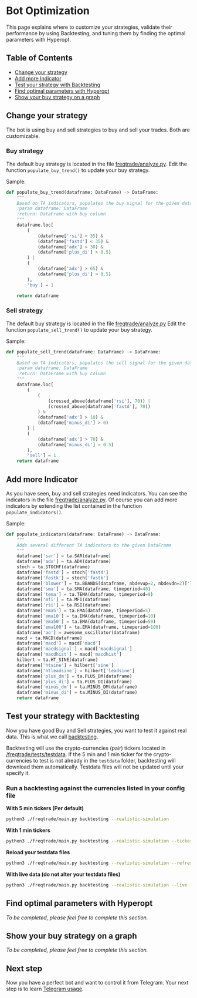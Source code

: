 # Bot Optimization
This page explains where to customize your strategies, validate their 
performance by using Backtesting, and tuning them by finding the optimal
parameters with Hyperopt.

## Table of Contents
- [Change your strategy](#change-your-strategy)
- [Add more Indicator](#add-more-indicator)
- [Test your strategy with Backtesting](#test-your-strategy-with-backtesting)
- [Find optimal parameters with Hyperopt](#find-optimal-parameters-with-hyperopt)
- [Show your buy strategy on a graph](#show-your-buy-strategy-on-a-graph)

## Change your strategy
The bot is using buy and sell strategies to buy and sell your trades. 
Both are customizable.

### Buy strategy
The default buy strategy is located in the file 
[freqtrade/analyze.py](https://github.com/gcarq/freqtrade/blob/develop/freqtrade/analyze.py#L73-L92). 
Edit the function `populate_buy_trend()` to update your buy strategy.

Sample:
```python
def populate_buy_trend(dataframe: DataFrame) -> DataFrame:
    """
    Based on TA indicators, populates the buy signal for the given dataframe
    :param dataframe: DataFrame
    :return: DataFrame with buy column
    """
    dataframe.loc[
        (
            (dataframe['rsi'] < 35) &
            (dataframe['fastd'] < 35) &
            (dataframe['adx'] > 30) &
            (dataframe['plus_di'] > 0.5)
        ) |
        (
            (dataframe['adx'] > 65) &
            (dataframe['plus_di'] > 0.5)
        ),
        'buy'] = 1

    return dataframe
```

### Sell strategy
The default buy strategy is located in the file 
[freqtrade/analyze.py](https://github.com/gcarq/freqtrade/blob/develop/freqtrade/analyze.py#L95-L115)
Edit the function `populate_sell_trend()` to update your buy strategy.

Sample:
```python
def populate_sell_trend(dataframe: DataFrame) -> DataFrame:
    """
    Based on TA indicators, populates the sell signal for the given dataframe
    :param dataframe: DataFrame
    :return: DataFrame with buy column
    """
    dataframe.loc[
        (
            (
                (crossed_above(dataframe['rsi'], 70)) |
                (crossed_above(dataframe['fastd'], 70))
            ) &
            (dataframe['adx'] > 10) &
            (dataframe['minus_di'] > 0)
        ) |
        (
            (dataframe['adx'] > 70) &
            (dataframe['minus_di'] > 0.5)
        ),
        'sell'] = 1
    return dataframe
```

## Add more Indicator
As you have seen, buy and sell strategies need indicators. You can see 
the indicators in the file 
[freqtrade/analyze.py](https://github.com/gcarq/freqtrade/blob/develop/freqtrade/analyze.py#L95-L115).
Of course you can add more indicators by extending the list contained in
the function `populate_indicators()`.

Sample:
```python
def populate_indicators(dataframe: DataFrame) -> DataFrame:
    """
    Adds several different TA indicators to the given DataFrame
    """
    dataframe['sar'] = ta.SAR(dataframe)
    dataframe['adx'] = ta.ADX(dataframe)
    stoch = ta.STOCHF(dataframe)
    dataframe['fastd'] = stoch['fastd']
    dataframe['fastk'] = stoch['fastk']
    dataframe['blower'] = ta.BBANDS(dataframe, nbdevup=2, nbdevdn=2)['lowerband']
    dataframe['sma'] = ta.SMA(dataframe, timeperiod=40)
    dataframe['tema'] = ta.TEMA(dataframe, timeperiod=9)
    dataframe['mfi'] = ta.MFI(dataframe)
    dataframe['rsi'] = ta.RSI(dataframe)
    dataframe['ema5'] = ta.EMA(dataframe, timeperiod=5)
    dataframe['ema10'] = ta.EMA(dataframe, timeperiod=10)
    dataframe['ema50'] = ta.EMA(dataframe, timeperiod=50)
    dataframe['ema100'] = ta.EMA(dataframe, timeperiod=100)
    dataframe['ao'] = awesome_oscillator(dataframe)
    macd = ta.MACD(dataframe)
    dataframe['macd'] = macd['macd']
    dataframe['macdsignal'] = macd['macdsignal']
    dataframe['macdhist'] = macd['macdhist']
    hilbert = ta.HT_SINE(dataframe)
    dataframe['htsine'] = hilbert['sine']
    dataframe['htleadsine'] = hilbert['leadsine']
    dataframe['plus_dm'] = ta.PLUS_DM(dataframe)
    dataframe['plus_di'] = ta.PLUS_DI(dataframe)
    dataframe['minus_dm'] = ta.MINUS_DM(dataframe)
    dataframe['minus_di'] = ta.MINUS_DI(dataframe)
    return dataframe
```

## Test your strategy with Backtesting
Now you have good Buy and Sell strategies, you want to test it against
real data. This is what we call [backtesting](https://en.wikipedia.org/wiki/Backtesting).

Backtesting will use the crypto-currencies (pair) tickers located in 
[/freqtrade/tests/testdata](https://github.com/gcarq/freqtrade/tree/develop/freqtrade/tests/testdata).
If the 5 min and 1 min ticker for the crypto-currencies to test is not 
already in the `testdata` folder, backtesting will download them 
automatically. Testdata files will not be updated until your specify it.

### Run a backtesting against the currencies listed in your config file
**With 5 min tickers (Per default)**
```bash
python3 ./freqtrade/main.py backtesting --realistic-simulation
```

**With 1 min tickers**
```bash
python3 ./freqtrade/main.py backtesting --realistic-simulation --ticker-interval 1
```

**Reload your testdata files**
```bash
python3 ./freqtrade/main.py backtesting --realistic-simulation --refresh-pairs-cached
```

**With live data (do not alter your testdata files)**
```bash
python3 ./freqtrade/main.py backtesting --realistic-simulation --live
```

## Find optimal parameters with Hyperopt
*To be completed, please feel free to complete this section.*

## Show your buy strategy on a graph
*To be completed, please feel free to complete this section.*

## Next step
Now you have a perfect bot and want to control it from Telegram. Your
next step is to learn [Telegram usage](https://github.com/gcarq/freqtrade/blob/develop/docs/telegram-usage.md).